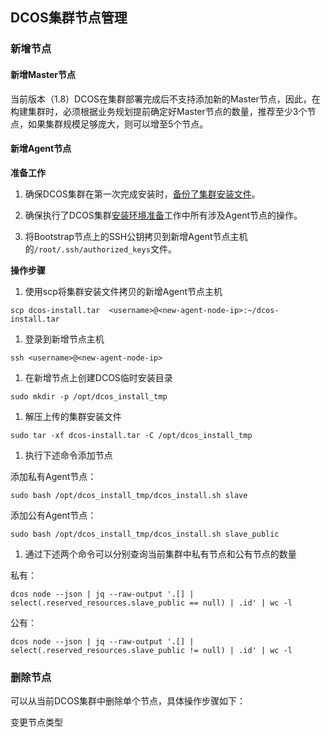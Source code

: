## DCOS集群节点管理

### 新增节点

#### 新增Master节点

当前版本（1.8）DCOS在集群部署完成后不支持添加新的Master节点，因此，在构建集群时，必须根据业务规划提前确定好Master节点的数量，推荐至少3个节点，如果集群规模足够庞大，则可以增至5个节点。

#### 新增Agent节点

**准备工作**

1. 确保DCOS集群在第一次完成安装时，[备份了集群安装文件](/dcos-install-backup-installer-file.md)。

2. 确保执行了DCOS集群[安装环境准备](/dcos-install-default.md)工作中所有涉及Agent节点的操作。

3. 将Bootstrap节点上的SSH公钥拷贝到新增Agent节点主机的`/root/.ssh/authorized_keys`文件。


**操作步骤**

1. 使用scp将集群安装文件拷贝的新增Agent节点主机

`scp dcos-install.tar  <username>@<new-agent-node-ip>:~/dcos-install.tar`

1. 登录到新增节点主机

`ssh <username>@<new-agent-node-ip>`

1. 在新增节点上创建DCOS临时安装目录


`sudo mkdir -p /opt/dcos_install_tmp`

1. 解压上传的集群安装文件


`sudo tar -xf dcos-install.tar -C /opt/dcos_install_tmp`

1. 执行下述命令添加节点


添加私有Agent节点：

`sudo bash /opt/dcos_install_tmp/dcos_install.sh slave`

添加公有Agent节点：

`sudo bash /opt/dcos_install_tmp/dcos_install.sh slave_public`

1. 通过下述两个命令可以分别查询当前集群中私有节点和公有节点的数量


私有：

`dcos node --json | jq --raw-output '.[] | select(.reserved_resources.slave_public == null) | .id' | wc -l`

公有：

`dcos node --json | jq --raw-output '.[] | select(.reserved_resources.slave_public != null) | .id' | wc -l`

### 删除节点

可以从当前DCOS集群中删除单个节点，具体操作步骤如下：



变更节点类型



